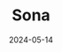 ---  
layout: startup_page  
title: "Sona"  
id: "getsona.com"  
permalink: "/sonagetsona.com05142024/"  
website: "https://www.getsona.com/"  
funding_round: "Series A"  
funding_amount: "$27.5M"  
investors: "Felicis, Northzone, Gradient, SpeedInvest, Antler, BAG Ventures"  
about: "Sona is an intelligent workforce management platform for frontline enterprises like restaurants and care homes. It uses AI to optimize scheduling and labor deployment, improving efficiency and profitability for businesses while providing a better experience for employees. The platform addresses the lack of innovative workforce management solutions in this sector."  
markets: "Workforce Management, AI, Hospitality, Social Care"  
hq: "London, England, United Kingdom"  
founded_year: "2021"  
linkedin: "https://uk.linkedin.com/company/getsona"  
twitter: "https://twitter.com/sonaatwork"  
instagram: ""  
facebook: "https://www.facebook.com/p/Sona-getsonacom-100083093781046"  
crunchbase: "https://www.crunchbase.com/organization/sona-905e"  
pitchbook: "https://pitchbook.com/profiles/company/471320-65"  

date_display: "14-May-2024"  
date: "2024-05-14"

# SEO Optimization  
meta_title: "Sona - Series A Funding ($27.5M)"  
meta_description: "Sona, Sona is an intelligent workforce management platform for frontline enterprises like restaurants and care homes. It uses AI to optimize scheduling and ..."  
meta_keywords: "Sona, Workforce Management, AI, Hospitality, Social Care, Series A funding"  
canonical_url: "https://startup.projectstartups.com/sonagetsona.com05142024/"  
---